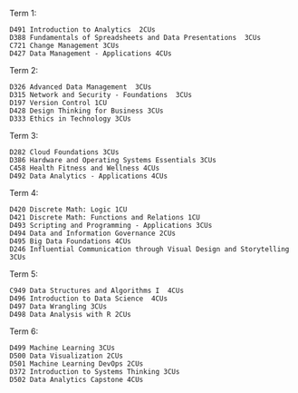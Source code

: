 Term 1:

    D491 Introduction to Analytics  2CUs
    D388 Fundamentals of Spreadsheets and Data Presentations  3CUs
    C721 Change Management 3CUs
    D427 Data Management - Applications 4CUs

Term 2:

    D326 Advanced Data Management  3CUs
    D315 Network and Security - Foundations  3CUs
    D197 Version Control 1CU
    D428 Design Thinking for Business 3CUs
    D333 Ethics in Technology 3CUs

Term 3:

    D282 Cloud Foundations 3CUs
    D386 Hardware and Operating Systems Essentials 3CUs
    C458 Health Fitness and Wellness 4CUs
    D492 Data Analytics - Applications 4CUs

Term 4:

    D420 Discrete Math: Logic 1CU
    D421 Discrete Math: Functions and Relations 1CU
    D493 Scripting and Programming - Applications 3CUs
    D494 Data and Information Governance 2CUs
    D495 Big Data Foundations 4CUs
    D246 Influential Communication through Visual Design and Storytelling 3CUs

Term 5:

    C949 Data Structures and Algorithms I  4CUs
    D496 Introduction to Data Science  4CUs
    D497 Data Wrangling 3CUs
    D498 Data Analysis with R 2CUs


Term 6:

    D499 Machine Learning 3CUs
    D500 Data Visualization 2CUs
    D501 Machine Learning DevOps 2CUs
    D372 Introduction to Systems Thinking 3CUs
    D502 Data Analytics Capstone 4CUs

